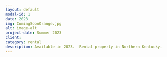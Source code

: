 ```yaml
---
layout: default
modal-id: 1
date: 2023
img: ComingSoonOrange.jpg
alt: image-alt
project-date: Summer 2023
client: 
category: rental
description: Available in 2023.  Rental property in Northern Kentucky.
---
```

